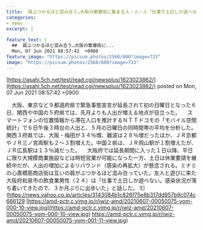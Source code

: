 ```yaml
---
title:  肩ぶつかるほど混み合う…大阪の繁華街に集まる人・人・人「仕事で土日しか遊べないから」  
categories:
- news
excerpt: |
  
feature_text: |
  ##  肩ぶつかるほど混み合う…大阪の繁華街に...
  Mon, 07 Jun 2021 08:57:42  +0900
feature_image: "https://picsum.photos/2560/600?image=733"
image: "https://picsum.photos/2560/600?image=733"
---
```


[https://asahi.5ch.net/test/read.cgi/newsplus/1623023862/](https://asahi.5ch.net/test/read.cgi/newsplus/1623023862/)
posted on Mon, 07 Jun 2021 08:57:42  +0900

<!--more-->

　大阪、東京など９都道府県で緊急事態宣言が延長されて初の日曜日となった６日、関西や中国の５府県では、先月よりも人出が増える地点が目立った。 　スマートフォンの位置情報から滞在人口を推計するＮＴＴドコモの「モバイル空間統計」で６日午後３時台の人出と、５月の日曜日の同時間帯の平均を分析した。 関西３府県では、大阪・梅田が３４％増、難波は２８％増だったほか、ＪＲ京都やＪＲ三ノ宮両駅も２〜３割増えた。中国２県は、ＪＲ岡山駅が１割増えたが、ＪＲ広島駅は１３％減だった。 　大阪府では延長期間に入った１日以降、平日に限り大規模商業施設などは時短営業が可能になった一方、土日は休業要請を継続中だが、人出の増加によるリバウンド（感染の再拡大）が懸念される。ミナミの心斎橋筋商店街は互いの肩がぶつかるほど混み合っていた。友人と遊びに来た大阪府和泉市の飲食業男性（２４）は「仕事で土日しか遊べない。感染状況が落ち着いてきたので、３か月ぶりに出歩いた」と話した。 ![](https://news.yahoo.co.jp/articles/3143084b1c826f75e8b317dd957b9c074c666129 [https://amd-pctr.c.yimg.jp/r/iwiz-amd/20210607-00050075-yom-000-10-view.jpg](https://amd-pctr.c.yimg.jp/r/iwiz-amd/20210607-00050075-yom-000-10-view.jpg) https://amd-pctr.c.yimg.jp/r/iwiz-amd/20210607-00050075-yom-001-11-view.jpg)
